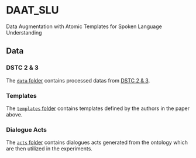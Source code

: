 # DAAT_SLU
Data Augmentation with Atomic Templates for Spoken Language Understanding

## Data

### DSTC 2 & 3
The [`data` folder](./data) contains processed datas from [DSTC 2 & 3](http://camdial.org/~mh521/dstc/).

### Templates
The [`templates` folder](./templates) contains templates defined by the authors in the paper above.

### Dialogue Acts
The [`acts` folder](./acts) contains dialogues acts generated from the ontology which are then utilized in the experiments.
